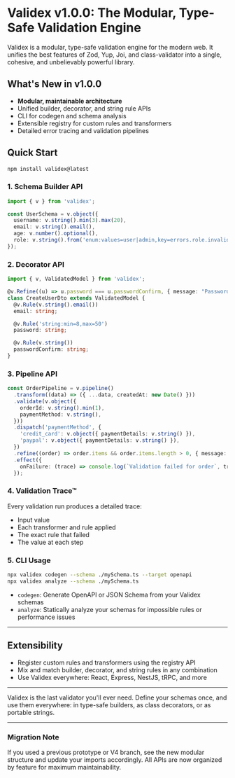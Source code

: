 # Validex v1.0.0: The Modular, Type-Safe Validation Engine

Validex is a modular, type-safe validation engine for the modern web. It unifies the best features of Zod, Yup, Joi, and class-validator into a single, cohesive, and unbelievably powerful library.

## What's New in v1.0.0
- **Modular, maintainable architecture**
- Unified builder, decorator, and string rule APIs
- CLI for codegen and schema analysis
- Extensible registry for custom rules and transformers
- Detailed error tracing and validation pipelines

## Quick Start

```bash
npm install validex@latest
```

### 1. Schema Builder API

```typescript
import { v } from 'validex';

const UserSchema = v.object({
  username: v.string().min(3).max(20),
  email: v.string().email(),
  age: v.number().optional(),
  role: v.string().from('enum:values=user|admin,key=errors.role.invalid'),
});
```

### 2. Decorator API

```typescript
import { v, ValidatedModel } from 'validex';

@v.Refine((u) => u.password === u.passwordConfirm, { message: "Passwords don't match" })
class CreateUserDto extends ValidatedModel {
  @v.Rule(v.string().email())
  email: string;

  @v.Rule('string:min=8,max=50')
  password: string;

  @v.Rule(v.string())
  passwordConfirm: string;
}
```

### 3. Pipeline API

```typescript
const OrderPipeline = v.pipeline()
  .transform((data) => ({ ...data, createdAt: new Date() }))
  .validate(v.object({
    orderId: v.string().min(1),
    paymentMethod: v.string(),
  }))
  .dispatch('paymentMethod', {
    'credit_card': v.object({ paymentDetails: v.string() }),
    'paypal': v.object({ paymentDetails: v.string() }),
  })
  .refine((order) => order.items && order.items.length > 0, { message: 'Order must have at least one item' })
  .effect({
    onFailure: (trace) => console.log(`Validation failed for order`, trace),
  });
```

### 4. Validation Trace™

Every validation run produces a detailed trace:
- Input value
- Each transformer and rule applied
- The exact rule that failed
- The value at each step

### 5. CLI Usage

```bash
npx validex codegen --schema ./mySchema.ts --target openapi
npx validex analyze --schema ./mySchema.ts
```

- `codegen`: Generate OpenAPI or JSON Schema from your Validex schemas
- `analyze`: Statically analyze your schemas for impossible rules or performance issues

---

## Extensibility

- Register custom rules and transformers using the registry API
- Mix and match builder, decorator, and string rules in any combination
- Use Validex everywhere: React, Express, NestJS, tRPC, and more

---

Validex is the last validator you'll ever need. Define your schemas once, and use them everywhere: in type-safe builders, as class decorators, or as portable strings.

---

### Migration Note
If you used a previous prototype or V4 branch, see the new modular structure and update your imports accordingly. All APIs are now organized by feature for maximum maintainability.
